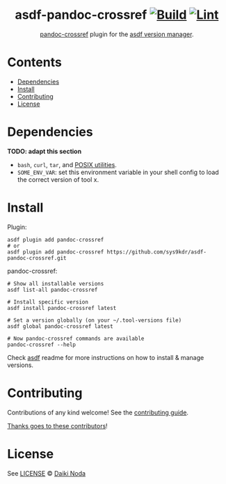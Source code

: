 <div align="center">

# asdf-pandoc-crossref [![Build](https://github.com/sys9kdr/asdf-pandoc-crossref/actions/workflows/build.yml/badge.svg)](https://github.com/sys9kdr/asdf-pandoc-crossref/actions/workflows/build.yml) [![Lint](https://github.com/sys9kdr/asdf-pandoc-crossref/actions/workflows/lint.yml/badge.svg)](https://github.com/sys9kdr/asdf-pandoc-crossref/actions/workflows/lint.yml)

[pandoc-crossref](https://github.com/lierdakil/pandoc-crossref) plugin for the [asdf version manager](https://asdf-vm.com).

</div>

# Contents

- [Dependencies](#dependencies)
- [Install](#install)
- [Contributing](#contributing)
- [License](#license)

# Dependencies

**TODO: adapt this section**

- `bash`, `curl`, `tar`, and [POSIX utilities](https://pubs.opengroup.org/onlinepubs/9699919799/idx/utilities.html).
- `SOME_ENV_VAR`: set this environment variable in your shell config to load the correct version of tool x.

# Install

Plugin:

```shell
asdf plugin add pandoc-crossref
# or
asdf plugin add pandoc-crossref https://github.com/sys9kdr/asdf-pandoc-crossref.git
```

pandoc-crossref:

```shell
# Show all installable versions
asdf list-all pandoc-crossref

# Install specific version
asdf install pandoc-crossref latest

# Set a version globally (on your ~/.tool-versions file)
asdf global pandoc-crossref latest

# Now pandoc-crossref commands are available
pandoc-crossref --help
```

Check [asdf](https://github.com/asdf-vm/asdf) readme for more instructions on how to
install & manage versions.

# Contributing

Contributions of any kind welcome! See the [contributing guide](contributing.md).

[Thanks goes to these contributors](https://github.com/sys9kdr/asdf-pandoc-crossref/graphs/contributors)!

# License

See [LICENSE](LICENSE) © [Daiki Noda](https://github.com/sys9kdr/)
